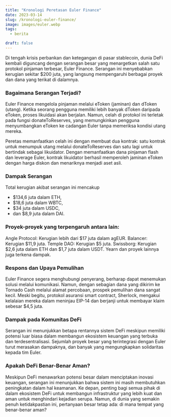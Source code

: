 ```yaml
---
title: "Kronologi Peretasan Euler Finance"
date: 2023-03-14
slug: /kronologi-euler-finance/
image: images/euler.webp
tags:
  - berita

draft: false
---
```


Di tengah krisis perbankan dan ketegangan di pasar stablecoin, dunia DeFi kembali diguncang dengan serangan besar yang menargetkan salah satu protokol pinjaman terbesar, Euler Finance. Serangan ini menyebabkan kerugian sekitar $200 juta, yang langsung mempengaruhi berbagai proyek dan dana yang terikat di dalamnya.

### Bagaimana Serangan Terjadi?

Euler Finance mengelola pinjaman melalui eToken (jaminan) dan dToken (utang). Ketika seorang pengguna memiliki lebih banyak dToken daripada eToken, proses likuidasi akan berjalan. Namun, celah di protokol ini terletak pada fungsi donateToReserves, yang memungkinkan pengguna menyumbangkan eToken ke cadangan Euler tanpa memeriksa kondisi utang mereka.

Peretas memanfaatkan celah ini dengan membuat dua kontrak: satu kontrak untuk menumpuk utang melalui donateToReserves dan satu lagi untuk bertindak sebagai likuidator. Dengan memanfaatkan dana pinjaman flash dan leverage Euler, kontrak likuidator berhasil memperoleh jaminan eToken dengan harga diskon dan menariknya menjadi aset asli.

### Dampak Serangan

Total kerugian akibat serangan ini mencakup

- $134,6 juta dalam ETH,
- $18,6 juta dalam WBTC,
- $34 juta dalam USDC,
- dan $8,9 juta dalam DAI.

### Proyek-proyek yang terpengaruh antara lain:

Angle Protocol: Kerugian lebih dari $17 juta dalam agEUR.
Balancer: Kerugian $11,9 juta.
Temple DAO: Kerugian $5 juta.
Swissborg: Kerugian $2,6 juta dalam ETH dan $1,7 juta dalam USDT.
Yearn dan proyek lainnya juga terkena dampak.

### Respons dan Upaya Pemulihan

Euler Finance segera menghubungi penyerang, berharap dapat menemukan solusi melalui komunikasi. Namun, dengan sebagian dana yang dikirim ke Tornado Cash melalui alamat percobaan, prospek pemulihan dana sangat kecil. Meski begitu, protokol asuransi smart contract, Sherlock, mengakui kelalaian mereka dalam meninjau EIP-14 dan berjanji untuk membayar klaim sebesar $4,5 juta.

### Dampak pada Komunitas DeFi

Serangan ini menunjukkan betapa rentannya sistem DeFi meskipun memiliki potensi luar biasa dalam membangun ekosistem keuangan yang terbuka dan terdesentralisasi. Sejumlah proyek besar yang terintegrasi dengan Euler turut merasakan dampaknya, dan banyak yang mengungkapkan solidaritas kepada tim Euler.

### Apakah DeFi Benar-Benar Aman?

Meskipun DeFi menawarkan potensi besar dalam menciptakan inovasi keuangan, serangan ini menunjukkan bahwa sistem ini masih membutuhkan peningkatan dalam hal keamanan. Ke depan, penting bagi semua pihak di dalam ekosistem DeFi untuk membangun infrastruktur yang lebih kuat dan aman untuk menghindari kejadian serupa. Namun, di dunia yang semakin penuh ketidakpastian ini, pertanyaan besar tetap ada: di mana tempat yang benar-benar aman?
